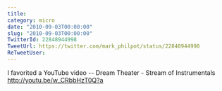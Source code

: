 ```yaml
---
title: 
category: micro
date: "2010-09-03T00:00:00"
slug: "2010-09-03T00:00:00"
TwitterId: 22848944998
TweetUrl: https://twitter.com/mark_philpot/status/22848944998
ReTweetUser: 
---
```


I favorited a YouTube video -- Dream Theater - Stream of Instrumentals http://youtu.be/w_CRbbHzT0Q?a